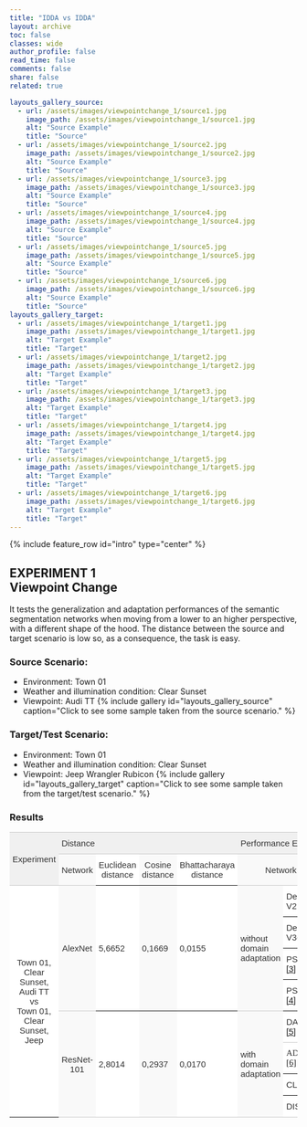 ```yaml
---
title: "IDDA vs IDDA"
layout: archive
toc: false
classes: wide
author_profile: false
read_time: false
comments: false
share: false
related: true

layouts_gallery_source:
  - url: /assets/images/viewpointchange_1/source1.jpg
    image_path: /assets/images/viewpointchange_1/source1.jpg
    alt: "Source Example"
    title: "Source"
  - url: /assets/images/viewpointchange_1/source2.jpg
    image_path: /assets/images/viewpointchange_1/source2.jpg
    alt: "Source Example"
    title: "Source"
  - url: /assets/images/viewpointchange_1/source3.jpg
    image_path: /assets/images/viewpointchange_1/source3.jpg
    alt: "Source Example"
    title: "Source"
  - url: /assets/images/viewpointchange_1/source4.jpg
    image_path: /assets/images/viewpointchange_1/source4.jpg
    alt: "Source Example"
    title: "Source"
  - url: /assets/images/viewpointchange_1/source5.jpg
    image_path: /assets/images/viewpointchange_1/source5.jpg
    alt: "Source Example"
    title: "Source"
  - url: /assets/images/viewpointchange_1/source6.jpg
    image_path: /assets/images/viewpointchange_1/source6.jpg
    alt: "Source Example"
    title: "Source"
layouts_gallery_target:
  - url: /assets/images/viewpointchange_1/target1.jpg
    image_path: /assets/images/viewpointchange_1/target1.jpg
    alt: "Target Example"
    title: "Target"
  - url: /assets/images/viewpointchange_1/target2.jpg
    image_path: /assets/images/viewpointchange_1/target2.jpg
    alt: "Target Example"
    title: "Target"
  - url: /assets/images/viewpointchange_1/target3.jpg
    image_path: /assets/images/viewpointchange_1/target3.jpg
    alt: "Target Example"
    title: "Target"
  - url: /assets/images/viewpointchange_1/target4.jpg
    image_path: /assets/images/viewpointchange_1/target4.jpg
    alt: "Target Example"
    title: "Target"
  - url: /assets/images/viewpointchange_1/target5.jpg
    image_path: /assets/images/viewpointchange_1/target5.jpg
    alt: "Target Example"
    title: "Target"
  - url: /assets/images/viewpointchange_1/target6.jpg
    image_path: /assets/images/viewpointchange_1/target6.jpg
    alt: "Target Example"
    title: "Target"
---
```

{% include feature_row id="intro" type="center" %}

## EXPERIMENT 1<br>Viewpoint Change
It tests the generalization and adaptation performances of the semantic segmentation networks when moving from a lower to an 
higher perspective, with a different shape of the hood. The distance between the source and target scenario is low so, as a consequence, the task is easy. 

### Source Scenario: 
- Environment: Town 01
- Weather and illumination condition: Clear Sunset
- Viewpoint: Audi TT
{% include gallery id="layouts_gallery_source" caption="Click to see some sample taken from the source scenario." %}

### Target/Test Scenario:
- Environment: Town 01
- Weather and illumination condition: Clear Sunset
- Viewpoint: Jeep Wrangler Rubicon
{% include gallery id="layouts_gallery_target" caption="Click to see some sample taken from the target/test scenario." %}

### Results
<style type="text/css">
.tg  {border-collapse:collapse;border-spacing:0;border-color:#ccc;}
.tg td{font-family:Arial, sans-serif;font-size:14px;padding:10px 5px;border-style:solid;border-width:0px;overflow:hidden;word-break:normal;border-top-width:1px;border-bottom-width:1px;border-color:#ccc;color:#333;background-color:#fff;}
.tg th{font-family:Arial, sans-serif;font-size:14px;font-weight:normal;padding:10px 5px;border-style:solid;border-width:0px;overflow:hidden;word-break:normal;border-top-width:1px;border-bottom-width:1px;border-color:#ccc;color:#333;background-color:#f0f0f0;}
.tg .tg-76ut{background-color:#f9f9f9;font-size:15px;text-align:center;vertical-align:middle}
.tg .tg-oiyu{font-size:15px;text-align:left;vertical-align:middle}
.tg .tg-g1sy{background-color:#f9f9f9;font-size:15px;border-color:inherit;text-align:center;vertical-align:middle}
.tg .tg-8jvv{font-size:15px;border-color:inherit;text-align:left;vertical-align:top}
.tg .tg-8goc{font-size:15px;text-align:center;vertical-align:middle}
.tg .tg-cbs6{font-size:15px;text-align:left;vertical-align:top}
.tg .tg-2uvt{background-color:#f9f9f9;font-size:15px;text-align:left;vertical-align:middle}
.tg .tg-yk9p{font-size:15px;border-color:inherit;text-align:center;vertical-align:middle}
.tg .tg-4dm3{font-size:15px;border-color:inherit;text-align:left;vertical-align:middle}
.tg .tg-z8x8{background-color:#f9f9f9;font-size:15px;border-color:inherit;text-align:left;vertical-align:middle}
.tg .tg-envh{background-color:#f9f9f9;font-style:italic;font-size:15px;border-color:inherit;text-align:left;vertical-align:middle}
.tg .tg-8b2w{background-color:#f9f9f9;font-style:italic;font-size:15px;text-align:left;vertical-align:top}
.tg .tg-vncu{font-size:15px;font-family:serif !important;;border-color:inherit;text-align:left;vertical-align:top}
.tg .tg-s4kj{background-color:#f9f9f9;font-style:italic;font-size:15px;border-color:inherit;text-align:left;vertical-align:top}
</style>
<table class="tg">
  <tr>
    <th class="tg-8goc" rowspan="2">Experiment </th>
    <th class="tg-cbs6" colspan="4">Distance</th>
    <th class="tg-cbs6" colspan="4">Performance Evaluation</th>
  </tr>
  <tr>
    <td class="tg-2uvt">Network</td>
    <td class="tg-yk9p">Euclidean<br>distance</td>
    <td class="tg-g1sy">Cosine<br>distance</td>
    <td class="tg-yk9p">Bhattacharaya<br>distance</td>
    <td class="tg-76ut" colspan="2">Network</td>
    <td class="tg-g1sy">Code Available</td>
    <td class="tg-yk9p">mIoU (%)</td>
  </tr>
  <tr>
    <td class="tg-yk9p" rowspan="8">Town 01, Clear Sunset, Audi TT<br>vs<br>Town 01, Clear Sunset, Jeep</td>
    <td class="tg-76ut" rowspan="4">AlexNet</td>
    <td class="tg-4dm3" rowspan="4">5,6652</td>
    <td class="tg-z8x8" rowspan="4">0,1669</td>
    <td class="tg-4dm3" rowspan="4">0,0155</td>
    <td class="tg-2uvt" rowspan="4">without<br>domain<br>adaptation </td>
    <td class="tg-4dm3">DeepLab V2 <a href="https://arxiv.org/pdf/1606.00915.pdf">[1]</a></td>
    <td class="tg-envh"><span style="font-style:italic">(soon)</span></td>
    <td class="tg-4dm3">62,60</td>
  </tr>
  <tr>
    <td class="tg-4dm3">DeepLab V3+ <a href="https://eccv2018.org/openaccess/content_ECCV_2018/papers/Liang-Chieh_Chen_Encoder-Decoder_with_Atrous_ECCV_2018_paper.pdf">[2]</a></td>
    <td class="tg-envh">(soon)</td>
    <td class="tg-4dm3">64,96</td>
  </tr>
  <tr>
    <td class="tg-4dm3">PSPNet <a href="http://openaccess.thecvf.com/content_cvpr_2017/papers/Zhao_Pyramid_Scene_Parsing_CVPR_2017_paper.pdf">[3]</a></td>
    <td class="tg-envh">(soon)</td>
    <td class="tg-4dm3">67,32</td>
  </tr>
  <tr>
    <td class="tg-4dm3">PSANet <a href="https://link.springer.com/chapter/10.1007/978-3-030-01240-3_17">[4]</a></td>
    <td class="tg-envh">(soon)</td>
    <td class="tg-4dm3">66,88</td>
  </tr>
  <tr>
    <td class="tg-76ut" rowspan="4">ResNet-101</td>
    <td class="tg-oiyu" rowspan="4">2,8014</td>
    <td class="tg-2uvt" rowspan="4">0,2937</td>
    <td class="tg-oiyu" rowspan="4">0,0170</td>
    <td class="tg-2uvt" rowspan="4">with<br>domain<br>adaptation</td>
    <td class="tg-cbs6">DADA <a href="http://openaccess.thecvf.com/content_ICCV_2019/papers/Vu_DADA_Depth-Aware_Domain_Adaptation_in_Semantic_Segmentation_ICCV_2019_paper.pdf">[5]</a></td>
    <td class="tg-8b2w">(soon)</td>
    <td class="tg-cbs6">66,42</td>
  </tr>
  <tr>
    <td class="tg-vncu">ADVENT <a href="http://openaccess.thecvf.com/content_CVPR_2019/papers/Vu_ADVENT_Adversarial_Entropy_Minimization_for_Domain_Adaptation_in_Semantic_Segmentation_CVPR_2019_paper.pdf">[6]</a></td>
    <td class="tg-s4kj">(soon)</td>
    <td class="tg-8jvv">68,43</td>
  </tr>
  <tr>
    <td class="tg-4dm3">CLAN <a href="http://openaccess.thecvf.com/content_CVPR_2019/papers/Luo_Taking_a_Closer_Look_at_Domain_Shift_Category-Level_Adversaries_for_CVPR_2019_paper.pdf">[7]</a></td>
    <td class="tg-envh">(soon)</td>
    <td class="tg-4dm3">70,30</td>
  </tr>
  <tr>
    <td class="tg-cbs6">DISE <a href="http://openaccess.thecvf.com/content_CVPR_2019/papers/Chang_All_About_Structure_Adapting_Structural_Information_Across_Domains_for_Boosting_CVPR_2019_paper.pdf">[8]</a></td>
    <td class="tg-8b2w">(soon)</td>
    <td class="tg-cbs6">73,64</td>
  </tr>
</table>